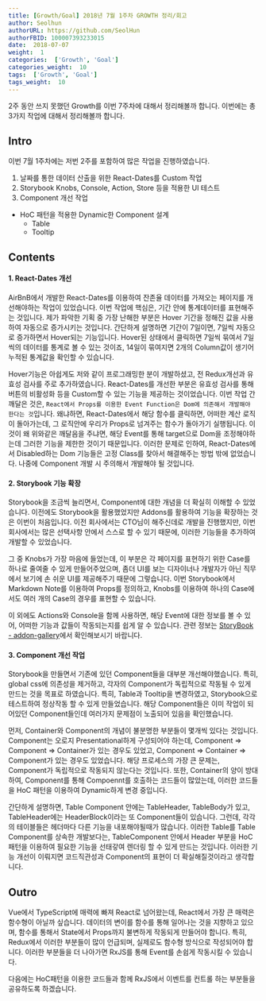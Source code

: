 ```yaml
---
title: [Growth/Goal] 2018년 7월 1주차 GROWTH 정리/회고
author: Seolhun
authorURL: https://github.com/SeolHun
authorFBID: 100007393233015
date:  2018-07-07
weight:  1
categories:  ['Growth', 'Goal']
categories_weight:  10
tags:  ['Growth', 'Goal']
tags_weight:  10
---
```

2주 동안 쓰지 못했던 Growth를 이번 7주차에 대해서 정리해볼까 합니다. 이번에는 총 3가지 작업에 대해서 정리해볼까 합니다.


## Intro
이번 7월 1주차에는 저번 2주를 포함하여 많은 작업을 진행하였습니다.
1. 날짜를 통한 데이터 산출을 위한 React-Dates를 Custom 작업
2. Storybook Knobs, Console, Action, Store 등을 적용한 UI 테스트
3. Component 개선 작업
  - HoC 패턴을 적용한 Dynamic한 Component 설계
    - Table
    - Tooltip

## Contents
#### 1. React-Dates 개선
AirBnB에서 개발한 React-Dates를 이용하여 잔존율 데이터를 가져오는 페이지를 개선해야하는 작업이 있었습니다. 이번 작업에 핵심은, 기간 안에 통계데이터를 표현해주는 것입니다.
제가 파악한 기획 중 가장 난해한 부분은 Hover 기간을 정해진 값을 사용하여 자동으로 증가시키는 것입니다. 간단하게 설명하면 기간이 7일이면, 7일씩 자동으로 증가하면서 Hover되는 기능입니다.
Hover된 상태에서 클릭하면 7일씩 묶여서 7일씩의 데이터를 통계로 볼 수 있는 것이죠, 14일이 묶여지면 2개의 Column값이 생기어 누적된 통계값을 확인할 수 있습니다.

Hover기능은 아쉽게도 저와 같이 프로그래밍한 분이 개발하셨고, 전 Redux개선과 유효성 검사를 주로 추가하였습니다. React-Dates를 개선한 부분은 유효성 검사를 통해 버튼의 비활성화 등을 Custom할 수 있는 기능을 제공하는 것이었습니다. 이번 작업 간 깨달은 것은, `React에서 Props를 이용한 Event Function은 Dom에 의존해서 개발해야 한다는 것`입니다.
왜냐하면, React-Dates에서 해당 함수를 클릭하면, 어떠한 계산 로직이 돌아가는데, 그 로직안에 우리가 Props로 넘겨주는 함수가 돌아가기 실행됩니다. 이것이 왜 위와같은 깨달음을 주냐면, 해당 Event를 통해 target으로 Dom을 조정해야하는데 그러한 기능을 제한한 것이기 때문입니다. 이러한 문제로 인하여, React-Dates에서 Disabled하는 Dom 기능들은 고정 Class를 찾아서 해결해주는 방법 밖에 없었습니다. 나중에 Component 개발 시 주의해서 개발해야 될 것입니다.

#### 2. Storybook 기능 확장
Storybook을 조금씩 늘리면서, Component에 대한 개념을 더 확실히 이해할 수 있었습니다. 이전에도 Storybook을 활용했었지만 Addons를 활용하여 기능을 확장하는 것은 이번이 처음입니다.
이전 회사에서는 CTO님이 해주신데로 개발을 진행했지만, 이번 회사에서는 많은 선택사항 안에서 스스로 할 수 있기 때문에, 이러한 기능들을 추가하여 개발할 수 있었습니다.

그 중 Knobs가 가장 마음에 들었는데, 이 부분은 각 페이지를 표현하기 위한 Case를 하나로 줄여줄 수 있게 만들어주었으며, 좀더 UI를 보는 디자이너나 개발자가 아닌 직무에서 보기에 손 쉬운 UI를 제공해주기 때문에 그렇습니다. 이번 Storybook에서 Markdown Note를 이용하여 Props를 정의하고, Knobs를 이용하여 하나의 Case에서도 여러 개의 Case의 경우를 표현할 수 있습니다.

이 외에도 Actions와 Console을 함께 사용하면, 해당 Event에 대한 정보를 볼 수 있어, 어떠한 기능과 값들이 작동되는지를 쉽게 알 수 있습니다.
관련 정보는 [StoryBook - addon-gallery](https://storybook.js.org/addons/addon-gallery/)에서 확인해보시기 바랍니다.

#### 3. Component 개선 작업
Storybook을 만들면서 기존에 있던 Component들을 대부분 개선해야했습니다. 특히, global css에 의존성을 제거하고, 각자의 Component가 독립적으로 작동될 수 있게 만드는 것을 목표로 하였습니다. 특히, Table과 Tooltip을 변경하였고, Storybook으로 테스트하여 정상작동 할 수 있게 만들었습니다. 해당 Component들은 이미 작업이 되어있던 Component들인데 여러가지 문제점이 노출되어 있음을 확인했습니다.

먼저, Container와 Component의 개념이 불분명한 부분들이 몇개씩 있다는 것입니다. Component는 오로지 Presentational하게 구성되어야 하는데, Component => Component => Container가 있는 경우도 있었고, Component => Container => Component가 있는 경우도 있었습니다. 해당 프로세스의 가장 큰 문제는, Component가 독립적으로 작동되지 않는다는 것입니다. 또한, Container의 양이 방대하여, Component를 통해 Compoennt를 호출하는 코드들이 많았는데, 이러한 코드들을 HoC 패턴을 이용하여 Dynamic하게 변경 중입니다.

간단하게 설명하면, Table Component 안에는 TableHeader, TableBody가 있고, TableHeader에는 HeaderBlock이라는 또 Component들이 있습니다. 그런데, 각각의 테이블들은 헤더마다 다른 기능을 내포해야될때가 많습니다. 이러한 Table를 Table Component를 상속한 개발보다는, TableComponent 안에서 Header 부분을 HoC패턴을 이용하여 필요한 기능을 선태갛여 렌더링 할 수 있게 만드는 것입니다. 이러한 기능 개선이 이뤄지면 코드직관성과 Component의 표현이 더 확실해질것이라고 생각합니다.

## Outro
Vue에서 TypeScript에 매력에 빠져 React로 넘어왔는데, React에서 가장 큰 매력은 함수형이 아닐까 싶습니다. 데이터의 변이를 함수를 통해 일어나는 것을 지향하고 있으며, 함수를 통해서 State에서 Props까지 불변하게 작동되게 만들어야 합니다. 특히, Redux에서 이러한 부분들이 많이 언급되며, 실제로도 함수형 방식으로 작성되어야 합니다. 이러한 부분들을 더 나아가면 RxJS를 통해 Event를 손쉽게 작동시킬 수 있습니다.

다음에는 HoC패턴을 이용한 코드들과 함께 RxJS에서 이벤트를 컨트롤 하는 부분들을 공유하도록 하겠습니다.
